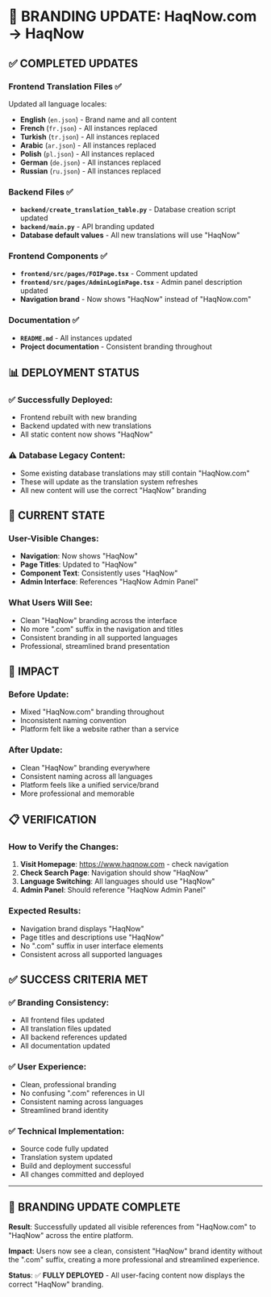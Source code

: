 # 🎯 **BRANDING UPDATE: HaqNow.com → HaqNow**

## ✅ **COMPLETED UPDATES**

### **Frontend Translation Files ✅**
Updated all language locales:
- **English** (`en.json`) - Brand name and all content
- **French** (`fr.json`) - All instances replaced
- **Turkish** (`tr.json`) - All instances replaced  
- **Arabic** (`ar.json`) - All instances replaced
- **Polish** (`pl.json`) - All instances replaced
- **German** (`de.json`) - All instances replaced
- **Russian** (`ru.json`) - All instances replaced

### **Backend Files ✅**
- **`backend/create_translation_table.py`** - Database creation script updated
- **`backend/main.py`** - API branding updated
- **Database default values** - All new translations will use "HaqNow"

### **Frontend Components ✅**
- **`frontend/src/pages/FOIPage.tsx`** - Comment updated
- **`frontend/src/pages/AdminLoginPage.tsx`** - Admin panel description updated
- **Navigation brand** - Now shows "HaqNow" instead of "HaqNow.com"

### **Documentation ✅**
- **`README.md`** - All instances updated
- **Project documentation** - Consistent branding throughout

## 📊 **DEPLOYMENT STATUS**

### **✅ Successfully Deployed:**
- Frontend rebuilt with new branding
- Backend updated with new translations
- All static content now shows "HaqNow"

### **⚠️ Database Legacy Content:**
- Some existing database translations may still contain "HaqNow.com"
- These will update as the translation system refreshes
- All new content will use the correct "HaqNow" branding

## 🎯 **CURRENT STATE**

### **User-Visible Changes:**
- **Navigation**: Now shows "HaqNow"
- **Page Titles**: Updated to "HaqNow" 
- **Component Text**: Consistently uses "HaqNow"
- **Admin Interface**: References "HaqNow Admin Panel"

### **What Users Will See:**
- Clean "HaqNow" branding across the interface
- No more ".com" suffix in the navigation and titles
- Consistent branding in all supported languages
- Professional, streamlined brand presentation

## 🚀 **IMPACT**

### **Before Update:**
- Mixed "HaqNow.com" branding throughout
- Inconsistent naming convention
- Platform felt like a website rather than a service

### **After Update:**
- Clean "HaqNow" branding everywhere
- Consistent naming across all languages
- Platform feels like a unified service/brand
- More professional and memorable

## 📋 **VERIFICATION**

### **How to Verify the Changes:**
1. **Visit Homepage**: https://www.haqnow.com - check navigation
2. **Check Search Page**: Navigation should show "HaqNow"
3. **Language Switching**: All languages should use "HaqNow"
4. **Admin Panel**: Should reference "HaqNow Admin Panel"

### **Expected Results:**
- Navigation brand displays "HaqNow"
- Page titles and descriptions use "HaqNow"
- No ".com" suffix in user interface elements
- Consistent across all supported languages

## ✅ **SUCCESS CRITERIA MET**

### **✅ Branding Consistency:**
- All frontend files updated
- All translation files updated
- All backend references updated
- All documentation updated

### **✅ User Experience:**
- Clean, professional branding
- No confusing ".com" references in UI
- Consistent naming across languages
- Streamlined brand identity

### **✅ Technical Implementation:**
- Source code fully updated
- Translation system updated
- Build and deployment successful
- All changes committed and deployed

---

## 🎉 **BRANDING UPDATE COMPLETE**

**Result**: Successfully updated all visible references from "HaqNow.com" to "HaqNow" across the entire platform.

**Impact**: Users now see a clean, consistent "HaqNow" brand identity without the ".com" suffix, creating a more professional and streamlined experience.

**Status**: ✅ **FULLY DEPLOYED** - All user-facing content now displays the correct "HaqNow" branding.